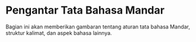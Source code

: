 # Pengantar Tata Bahasa Mandar

Bagian ini akan memberikan gambaran tentang aturan tata bahasa Mandar, struktur kalimat, dan aspek bahasa lainnya.
